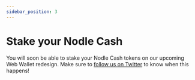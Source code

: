 ```yaml
---
sidebar_position: 3
---
```


# Stake your Nodle Cash

You will soon be able to stake your Nodle Cash tokens on our upcoming Web Wallet redesign. Make sure to [follow us on Twitter](https://twitter.com/NodleNetwork) to know when this happens!